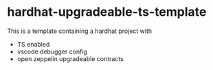 # hardhat-upgradeable-ts-template

This is a template containing a hardhat project with
  - TS enabled
  - vscode debugger config
  - open zeppelin upgradeable contracts
